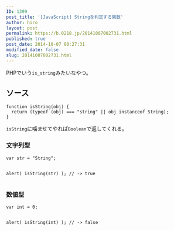 ```yaml
---
ID: 1399
post_title: '[JavaScript] Stringを判定する関数'
author: hiro
layout: post
permalink: https://b.0218.jp/20141007002731.html
published: true
post_date: 2014-10-07 00:27:31
modified_date: false
slug: 20141007002731.html
---
```

PHPでいう<code>is_string</code>みたいなやつ。
<!--more-->
<h2>ソース</h2>
<pre class="language-javascript"><code>function isString(obj) {
  return (typeof (obj) === "string" || obj instanceof String);
}</code></pre>
<code>isString</code>に噛ませてやれば<code>Boolean</code>で返してくれる。

<h3>文字列型</h3>
<pre class="language-javascript"><code>var str = "String";

alert( isString(str) );
// -> true
</code></pre>

<h3>数値型</h3>
<pre class="language-javascript"><code>var int = 0;

alert( isString(int) );
// -> false
</code></pre>